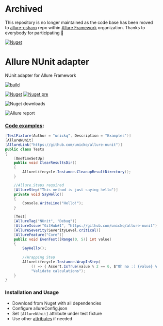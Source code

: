 # Archived
This repository is no longer maintained as the code base has been moved to [allure-csharp](https://github.com/allure-framework/allure-csharp/tree/main/Allure.NUnit) repo within [Allure Framework](https://github.com/allure-framework) organization.
Thanks to everybody for participating :wave:

[![Nuget](https://img.shields.io/nuget/v/Allure.NUnit?style=flat)](https://www.nuget.org/packages/Allure.NUnit)

# Allure NUnit adapter

NUnit adapter for Allure Framework 

[![build](https://github.com/unickq/allure-nunit/actions/workflows/dotnet.yml/badge.svg?branch=refactoring)](https://github.com/unickq/allure-nunit/actions/workflows/dotnet.yml)

[![Nuget](https://img.shields.io/nuget/v/nunit.allure?label=nuget&style=flat)](https://www.nuget.org/packages/NUnit.Allure)
[![Nuget pre](https://img.shields.io/nuget/vpre/nunit.allure?label=nuget%20pre&style=flat)](https://www.nuget.org/packages/NUnit.Allure)

![Nuget downloads](https://img.shields.io/nuget/dt/nunit.allure?label=downloads&style=flat)



![Allure report](https://raw.githubusercontent.com/unickq/allure-nunit/master/AllureScreen.png)


### [Code examples](https://github.com/unickq/allure-nunit/tree/master/src/allure-nunit-tests):

```cs
[TestFixture(Author = "unickq", Description = "Examples")]
[AllureNUnit]
[AllureLink("https://github.com/unickq/allure-nunit")]
public class Tests
{
    [OneTimeSetUp]
    public void ClearResultsDir()
    {
        AllureLifecycle.Instance.CleanupResultDirectory();
    }

    //Allure.Steps required
    [AllureStep("This method is just saying hello")]
    private void SayHello()
    {
        Console.WriteLine("Hello!");
    }

    [Test]
    [AllureTag("NUnit", "Debug")]
    [AllureIssue("GitHub#1", "https://github.com/unickq/allure-nunit")]
    [AllureSeverity(SeverityLevel.critical)]
    [AllureFeature("Core")]
    public void EvenTest([Range(0, 5)] int value)
    {
        SayHello();
            
        //Wrapping Step
        AllureLifecycle.Instance.WrapInStep(
            () => { Assert.IsTrue(value % 2 == 0, $"Oh no :( {value} % 2 = {value % 2}"); },
            "Validate calculations");
    }
}
```

### Installation and Usage
- Download from Nuget with all dependencies
- Configure allureConfig.json
- Set `[AllureNUnit]` attribute under test fixture
- Use other [attributes](https://github.com/unickq/allure-nunit/wiki/Attributes) if needed
